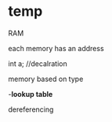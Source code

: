 # temp

RAM

each memory has an address

int a; //decalration

memory based on type

-**lookup table**

dereferencing

